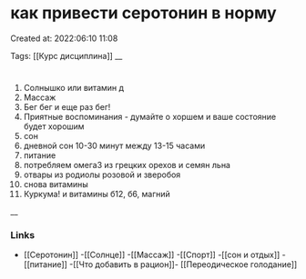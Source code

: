 # как привести серотонин в норму

Created at: 2022:06:10 11:08

Tags: [[Курс дисциплина]]
__ 

#
1. Солнышко или витамин д
2. Массаж 
3. Бег бег и еще раз бег!
4. Приятные воспоминания - думайте о хоршем и ваше состояние будет хорошим
5. сон
6. дневной сон 10-30 минут между 13-15 часами
7. питание
8. потребляем омега3 из грецких орехов и семян льна
9. отвары из родиолы розовой и зверобоя
10. снова витамины
11. Куркума! и витамины б12, б6, магний


__

### Links
- [[Серотонин]]
-[[Солнце]]
-[[Массаж]]
-[[Спорт]]
-[[сон и отдых]]
-[[питание]]
-[[Что добавить в рацион]]-
[[Переодическое голодание]]